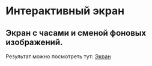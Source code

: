 # Интерактивный экран
## Экран с часами и сменой фоновых изображений.
Результат можно посмотреть тут: 
[Экран](https://alekseeva-t-v.github.io/interactive/)
